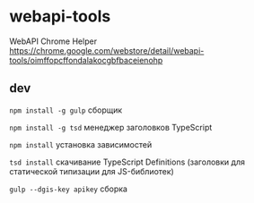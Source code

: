 # webapi-tools
WebAPI Chrome Helper
https://chrome.google.com/webstore/detail/webapi-tools/oimffopcffondalakocgbfbaceienohp

## dev
`npm install -g gulp` сборщик

`npm install -g tsd` менеджер заголовков TypeScript

`npm install` установка зависимостей

`tsd install` скачивание TypeScript Definitions (заголовки для статической типизации для JS-библиотек)

`gulp --dgis-key apikey` сборка
